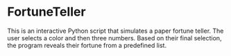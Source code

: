 # FortuneTeller
This is an interactive Python script that simulates a paper fortune teller. The user selects a color and then three numbers. Based on their final selection, the program reveals their fortune from a predefined list.
